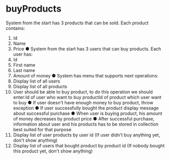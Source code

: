 # buyProducts
System from the start has 3 products that can be sold. Each product contains:
1. Id
2. Name
3. Price
   ● System from the start has 3 users that can buy products. Each user has:
1. Id
2. First name
3. Last name
4. Amount of money
   ● System has menu that supports next operations:
1. Display list of all users
2. Display list of all products
3. User should be able to buy product, to do this operation we should enter:Id of user who want to buy productId of
   product which user want to buy
   ● If user doesn't have enough money to buy product, throw exception
   ● If user successfully bought the product display message about successful purchase
   ● When user is buying product, his amount of money decreases by product price
   ● After successful purchase, information about user and his products has to be stored in collection best
   suited for that purpose
4. Display list of user products by user id (If user didn't buy anything yet, don't show anything)
5. Display list of users that bought product by product id (If nobody bought this product yet, don't show anything)
